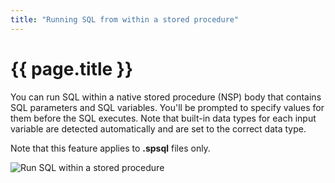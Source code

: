 ```yaml
---
title: "Running SQL from within a stored procedure"
---
```


# {{ page.title }}

You can run SQL within a native stored procedure (NSP) body that contains SQL parameters and SQL variables. You'll be prompted to specify values for them before the SQL executes. Note that built-in data types for each input variable are detected automatically and are set to the correct data type.

Note that this feature applies to **.spsql** files only.

![Run SQL within a stored procedure]({{site.baseurl}}/assets/images/runsql-in-nsps.gif)
